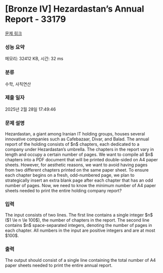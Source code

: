 # [Bronze IV] Hezardastan’s Annual Report - 33179 

[문제 링크](https://www.acmicpc.net/problem/33179) 

### 성능 요약

메모리: 32412 KB, 시간: 32 ms

### 분류

수학, 사칙연산

### 제출 일자

2025년 2월 28일 17:49:46

### 문제 설명

<p>Hezardastan, a giant among Iranian IT holding groups, houses several innovative companies such as Cafebazaar, Divar, and Balad. The annual report of the holding consists of $n$ chapters, each dedicated to a company under Hezardastan’s umbrella. The chapters in the report vary in length and occupy a certain number of pages. We want to compile all $n$ chapters into a PDF document that will be printed double-sided on A4 paper sheets. However, for aesthetic reasons, we want to avoid having pages from two different chapters printed on the same paper sheet. To ensure each chapter begins on a fresh, odd-numbered page, we plan to strategically insert an extra blank page after each chapter that has an odd number of pages. Now, we need to know the minimum number of A4 paper sheets needed to print the entire holding company report?</p>

### 입력 

 <p>The input consists of two lines. The first line contains a single integer $n$ ($1 \le n \le 100$), the number of chapters in the report. The second line contains $n$ space-separated integers, denoting the number of pages in each chapter. All numbers in the input are positive integers and are at most $100$.</p>

### 출력 

 <p>The output should consist of a single line containing the total number of A4 paper sheets needed to print the entire annual report.</p>

